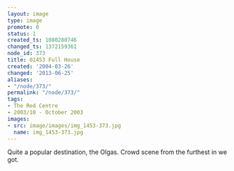 ```yaml
---
layout: image
type: image
promote: 0
status: 1
created_ts: 1080280746
changed_ts: 1372159361
node_id: 373
title: 01453 Full House
created: '2004-03-26'
changed: '2013-06-25'
aliases:
- "/node/373/"
permalink: "/node/373/"
tags:
- The Red Centre
- 2003/10 - October 2003
images:
- src: image/images/img_1453-373.jpg
  name: img_1453-373.jpg
---
```

Quite a popular destination, the Olgas.  Crowd scene from the furthest in we got.
